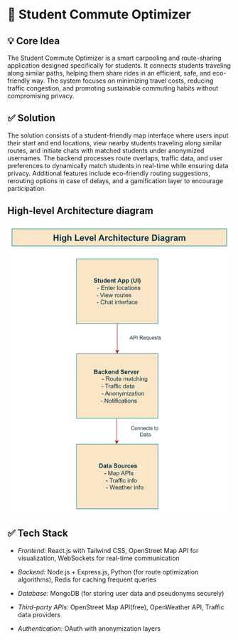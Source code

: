 # 📘 Student Commute Optimizer

## 💡 Core Idea
The Student Commute Optimizer is a smart carpooling and route-sharing application designed specifically for students. It connects students traveling along similar paths, helping them share rides in an efficient, safe, and eco-friendly way. The system focuses on minimizing travel costs, reducing traffic congestion, and promoting sustainable commuting habits without compromising privacy.

## ✅ Solution

The solution consists of a student-friendly map interface where users input their start and end locations, view nearby students traveling along similar routes, and initiate chats with matched students under anonymized usernames. The backend processes route overlaps, traffic data, and user preferences to dynamically match students in real-time while ensuring data privacy. Additional features include eco-friendly routing suggestions, rerouting options in case of delays, and a gamification layer to encourage participation.

## High-level Architecture diagram
![alt text](image.png)

## ✅ Tech Stack

- *Frontend:* React.js with Tailwind CSS, OpenStreet Map API for visualization, WebSockets for real-time communication

- *Backend:* Node.js + Express.js, Python (for route optimization algorithms), Redis for caching frequent queries

- *Database:* MongoDB (for storing user data and pseudonyms securely)

- *Third-party APIs:* OpenStreet Map API(free), OpenWeather API, Traffic data providers

- *Authentication:* OAuth with anonymization layers